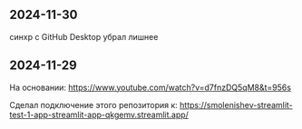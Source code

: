## 2024-11-30
синхр с GitHub Desktop
убрал лишнее


## 2024-11-29
На основании:
https://www.youtube.com/watch?v=d7fnzDQ5qM8&t=956s
 
Сделал подключение этого репозитория к:
https://smolenishev-streamlit-test-1-app-streamlit-app-qkgemv.streamlit.app/
